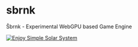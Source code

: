 # sbrnk
Šbrnk - Experimental WebGPU based Game Engine


[![Enjoy Simple Solar System](https://img.youtube.com/vi/KVX_eg8-lMs/0.jpg)](https://youtu.be/KVX_eg8-lMs)

